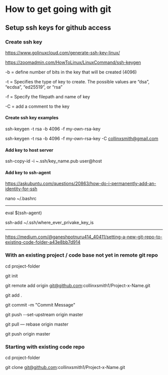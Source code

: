 # How to get going with git



## Setup ssh keys for github access


### Create ssh key

https://www.golinuxcloud.com/generate-ssh-key-linux/

https://zoomadmin.com/HowToLinux/LinuxCommand/ssh-keygen

-b = define number of bits in the key that will be created (4096)

-t = Specifies the type of key to create. The possible values are “dsa”, “ecdsa”, “ed25519”, or “rsa”

-f = Specify the filepath and name of key

-C = add a comment to the key


#### Create ssh key examples

ssh-keygen -t rsa -b 4096 -f my-own-rsa-key

ssh-keygen -t rsa -b 4096 -f my-own-rsa-key -C collinxsmith@gmail.com


#### Add key to host server

ssh-copy-id -i ~.ssh/key_name.pub user@host


#### Add key to ssh-agent

https://askubuntu.com/questions/20863/how-do-i-permanently-add-an-identity-for-ssh

nano ~/.bashrc

--------------------------------------------

eval $(ssh-agent)

ssh-add ~/.ssh/where_ever_privake_key_is

--------------------------------------------

https://medium.com/@ganeshpotnuru414_40411/setting-a-new-git-repo-to-existing-code-folder-a43e8bb7d914

### With an existing project / code base not yet in remote git repo

cd project-folder

git init

git remote add origin git@github.com:collinxsmith1/Project-x-Name.git

git add .

git commit -m "Commit Message"

git push --set-upstream origin master

git pull — rebase origin master

git push origin master

### Starting with existing code repo

cd project-folder

git clone git@github.com:collinxsmith1/Project-x-Name.git
